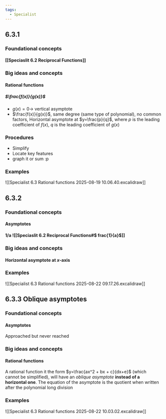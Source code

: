 ```yaml
---
tags:
  - Specialist
---
```

## 6.3.1
### Foundational concepts
#### [[Speciaslit 6.2 Reciprocal Functions]]
### Big ideas and concepts
#### Rational functions
##### $\frac{f(x)}{g(x)}$
- $g(x)=0 \rightarrow$ vertical asymptote
- $\frac{f(x)}{g(x)}$, same degree (same type of polynomial), no common factors, 
	Horizontal asymptote at $y=\frac{p}{q}$, where $p$ is the leading coefficient of $f(x)$, $q$ is the leading coefficient of $g(x)$
### Procedures
- Simplify
- Locate key features
- graph it or sum :p
### Examples
![[Specialist 6.3 Rational functions 2025-08-19 10.06.40.excalidraw]]
## 6.3.2
### Foundational concepts
#### Asymptotes
#### 1/a ![[Speciaslit 6.2 Reciprocal Functions#$ frac{1}{a}$]]
### Big ideas and concepts
#### Horizontal asymptote at $x$-axis

### Examples
![[Specialist 6.3 Rational functions 2025-08-22 09.17.26.excalidraw]]
## 6.3.3 Oblique asymptotes 
### Foundational concepts
#### Asymptotes
Approached but never reached
### Big ideas and concepts
#### Rational functions
 A rational function it the form $y=\frac{ax^2 + bx + c}{dx+e}$ (which cannot be simplified), will have an *oblique asymptote* **instead of a horizontal one**. 
 The equation of the asymptote is the quotient when written after the polynomial long division
### Examples
![[Specialist 6.3 Rational functions 2025-08-22 10.03.02.excalidraw]]